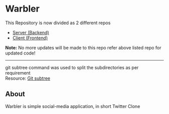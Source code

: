 # Warbler

This Repository is now divided as 2 different repos
* [Server (Backend)](https://github.com/rajats98/warbler-server)
* [Client (Frontend)](https://github.com/rajats98/warbler-client)

**Note:** No more updates will be made to this repo refer above listed repo for updated code!

---

git subtree command was used to split the subdirectories as per requirement<br>
Resource:  [Git subtree](https://stackoverflow.com/questions/359424/detach-move-subdirectory-into-separate-git-repository/17864475#17864475)

## About

Warbler is simple social-media application, in short Twitter Clone
